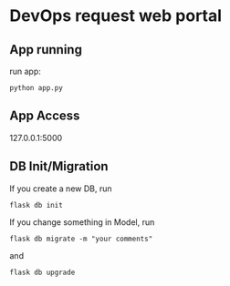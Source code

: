 # DevOps request web portal

## App running
run app:
```
python app.py
```

## App Access
127.0.0.1:5000

## DB Init/Migration
If you create a new DB, run
```
flask db init
```
If you change something in Model, run
```
flask db migrate -m "your comments"
```
and
```
flask db upgrade
```